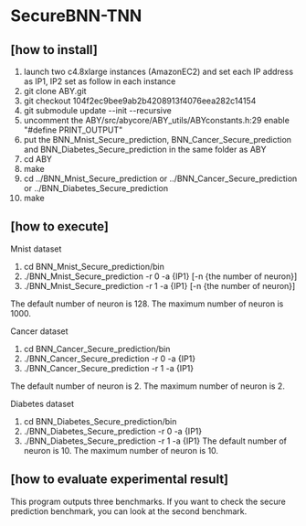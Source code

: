 # SecureBNN-TNN
## [how to install]
1. launch two c4.8xlarge instances (AmazonEC2) and set each IP address as IP1, IP2 set as follow in each instance
2. git clone ABY.git
3. git checkout 104f2ec9bee9ab2b4208913f4076eea282c14154
4. git submodule update --init --recursive
5. uncomment the ABY/src/abycore/ABY_utils/ABYconstants.h:29 enable "#define PRINT_OUTPUT" 
6. put the BNN_Mnist_Secure_prediction, BNN_Cancer_Secure_prediction and BNN_Diabetes_Secure_prediction in the same folder as ABY
7. cd ABY
8. make
9. cd ../BNN_Mnist_Secure_prediction or ../BNN_Cancer_Secure_prediction or ../BNN_Diabetes_Secure_prediction
10. make

## [how to execute]
Mnist dataset
1. cd BNN_Mnist_Secure_prediction/bin
2. ./BNN_Mnist_Secure_prediction -r 0 -a {IP1} [-n {the number of neuron}]
3. ./BNN_Mnist_Secure_prediction -r 1 -a {IP1} [-n {the number of neuron}]

The default number of neuron is 128.
The maximum number of neuron is 1000.

Cancer dataset
1. cd BNN_Cancer_Secure_prediction/bin
2. ./BNN_Cancer_Secure_prediction -r 0 -a {IP1}
3. ./BNN_Cancer_Secure_prediction -r 1 -a {IP1} 

The default number of neuron is 2.
The maximum number of neuron is 2.

Diabetes dataset
1. cd BNN_Diabetes_Secure_prediction/bin
2. ./BNN_Diabetes_Secure_prediction -r 0 -a {IP1}
3. ./BNN_Diabetes_Secure_prediction -r 1 -a {IP1} 
The default number of neuron is 10.
The maximum number of neuron is 10.

## [how to evaluate experimental result]
This program outputs three benchmarks. If you want to check the secure prediction benchmark, you can look at the second benchmark.
